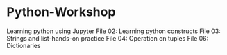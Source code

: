 # Python-Workshop
Learning python using Jupyter
File 02: Learning python constructs
File 03: Strings and list-hands-on practice
File 04: Operation on tuples
File 06: Dictionaries
